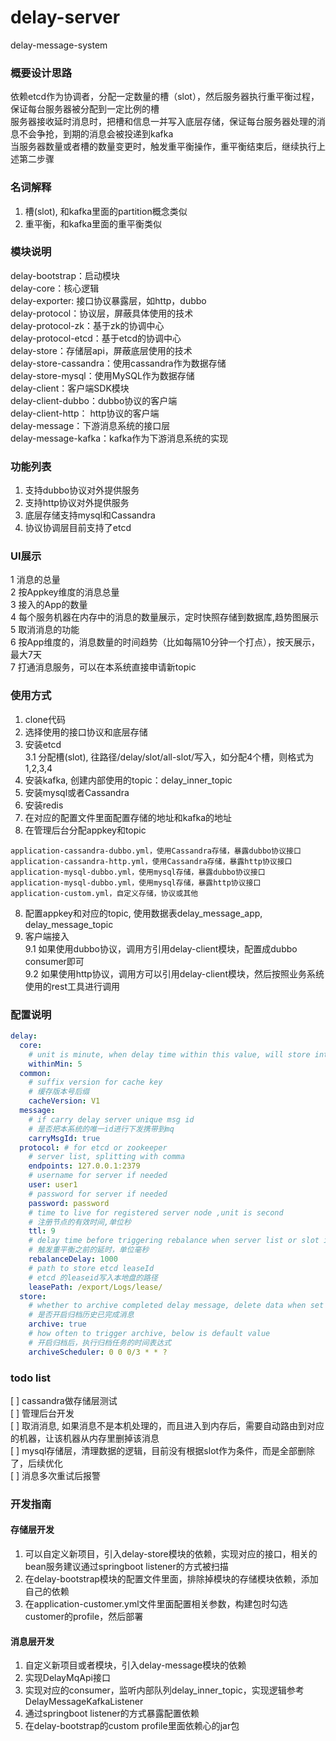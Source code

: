 # delay-server
delay-message-system


### 概要设计思路    
依赖etcd作为协调者，分配一定数量的槽（slot），然后服务器执行重平衡过程，保证每台服务器被分配到一定比例的槽   
服务器接收延时消息时，把槽和信息一并写入底层存储，保证每台服务器处理的消息不会争抢，到期的消息会被投递到kafka      
当服务器数量或者槽的数量变更时，触发重平衡操作，重平衡结束后，继续执行上述第二步骤    


### 名词解释    
1. 槽(slot), 和kafka里面的partition概念类似    
2. 重平衡，和kafka里面的重平衡类似    


### 模块说明
delay-bootstrap：启动模块    
delay-core：核心逻辑    
delay-exporter: 接口协议暴露层，如http，dubbo    
delay-protocol：协议层，屏蔽具体使用的技术   
delay-protocol-zk：基于zk的协调中心    
delay-protocol-etcd：基于etcd的协调中心    
delay-store：存储层api，屏蔽底层使用的技术   
delay-store-cassandra：使用cassandra作为数据存储   
delay-store-mysql：使用MySQL作为数据存储   
delay-client：客户端SDK模块   
delay-client-dubbo：dubbo协议的客户端    
delay-client-http： http协议的客户端    
delay-message：下游消息系统的接口层   
delay-message-kafka：kafka作为下游消息系统的实现          


### 功能列表
1. 支持dubbo协议对外提供服务   
2. 支持http协议对外提供服务    
3. 底层存储支持mysql和Cassandra    
4. 协议协调层目前支持了etcd    


### UI展示
1 消息的总量   
2 按Appkey维度的消息总量   
3 接入的App的数量    
4 每个服务机器在内存中的消息的数量展示，定时快照存储到数据库,趋势图展示           
5 取消消息的功能   
6 按App维度的，消息数量的时间趋势（比如每隔10分钟一个打点），按天展示，最大7天   
7 打通消息服务，可以在本系统直接申请新topic    


### 使用方式
1. clone代码   
2. 选择使用的接口协议和底层存储   
3. 安装etcd   
3.1 分配槽(slot), 往路径/delay/slot/all-slot/写入，如分配4个槽，则格式为1,2,3,4     
4. 安装kafka, 创建内部使用的topic：delay_inner_topic    
5. 安装mysql或者Cassandra   
6. 安装redis     
7. 在对应的配置文件里面配置存储的地址和kafka的地址    
8. 在管理后台分配appkey和topic     
```text
application-cassandra-dubbo.yml，使用Cassandra存储，暴露dubbo协议接口    
application-cassandra-http.yml，使用Cassandra存储，暴露http协议接口    
application-mysql-dubbo.yml，使用mysql存储，暴露dubbo协议接口    
application-mysql-dubbo.yml，使用mysql存储，暴露http协议接口    
application-custom.yml，自定义存储，协议或其他         
```
8. 配置appkey和对应的topic, 使用数据表delay_message_app, delay_message_topic    
9. 客户端接入   
9.1 如果使用dubbo协议，调用方引用delay-client模块，配置成dubbo consumer即可   
9.2 如果使用http协议，调用方可以引用delay-client模块，然后按照业务系统使用的rest工具进行调用     

### 配置说明
```yaml
delay: 
  core: 
    # unit is minute, when delay time within this value, will store into memory
    withinMin: 5
  common: 
    # suffix version for cache key
    # 缓存版本号后缀    
    cacheVersion: V1
  message: 
    # if carry delay server unique msg id
    # 是否把本系统的唯一id进行下发携带到mq   
    carryMsgId: true
  protocol: # for etcd or zookeeper
    # server list, splitting with comma
    endpoints: 127.0.0.1:2379
    # username for server if needed
    user: user1
    # password for server if needed
    password: password
    # time to live for registered server node ,unit is second
    # 注册节点的有效时间,单位秒    
    ttl: 9
    # delay time before triggering rebalance when server list or slot is changed, default is 1000ms, unit is ms
    # 触发重平衡之前的延时，单位毫秒    
    rebalanceDelay: 1000
    # path to store etcd leaseId
    # etcd 的leaseid写入本地盘的路径    
    leasePath: /export/Logs/lease/
  store: 
    # whether to archive completed delay message, delete data when set to true
    # 是否开启归档历史已完成消息   
    archive: true
    # how often to trigger archive, below is default value
    # 开启归档后，执行归档任务的时间表达式     
    archiveScheduler: 0 0 0/3 * * ?
```

### todo list
[ ] cassandra做存储层测试   
[ ] 管理后台开发   
[ ] 取消消息, 如果消息不是本机处理的，而且进入到内存后，需要自动路由到对应的机器，让该机器从内存里删掉该消息   
[ ] mysql存储层，清理数据的逻辑，目前没有根据slot作为条件，而是全部删除了，后续优化   
[ ] 消息多次重试后报警    

### 开发指南
#### 存储层开发
1. 可以自定义新项目，引入delay-store模块的依赖，实现对应的接口，相关的bean服务建议通过springboot listener的方式被扫描      
2. 在delay-bootstrap模块的配置文件里面，排除掉模块的存储模块依赖，添加自己的依赖   
3. 在application-customer.yml文件里面配置相关参数，构建包时勾选customer的profile，然后部署    

#### 消息层开发   
1. 自定义新项目或者模块，引入delay-message模块的依赖   
2. 实现DelayMqApi接口    
3. 实现对应的consumer，监听内部队列delay_inner_topic，实现逻辑参考DelayMessageKafkaListener    
4. 通过springboot listener的方式暴露配置依赖    
5. 在delay-bootstrap的custom profile里面依赖心的jar包        


